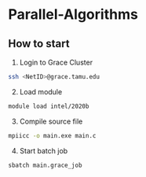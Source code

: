 # Parallel-Algorithms

## How to start
1. Login to Grace Cluster
```bash
ssh <NetID>@grace.tamu.edu
```
2. Load module
```bash
module load intel/2020b
```
3. Compile source file 
```bash
mpiicc -o main.exe main.c
```
4. Start batch job
```bash
sbatch main.grace_job
```
